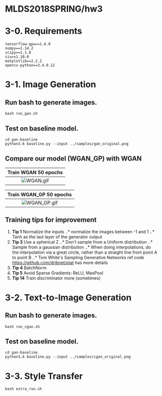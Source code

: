 # MLDS2018SPRING/hw3

# 3-0. Requirements
```
tensorflow-gpu==1.6.0
numpy==1.14.2
scipy==1.1.0
six==1.10.0
matplotlib==2.2.2
opencv-python==3.4.0.12
```

# 3-1. Image Generation
## Run bash to generate images.
```
bash run_gan.sh
```
## Test on baseline model.
```
cd gan-baseline
python3.6 baseline.py --input ../samples/gan_original.png
```
## Compare our model (WGAN_GP) with WGAN

|Train WGAN 50 epochs|
|:------------------:|
|![WGAN.gif](https://github.com/JasonYao81000/MLDS2018SPRING/blob/master/hw3/hw3_1/results/WGAN_Anime_64_62/WGAN.gif)|

|Train WGAN_GP 50 epochs|
|:------------------:|
|![WGAN_GP.gif](https://github.com/JasonYao81000/MLDS2018SPRING/blob/master/hw3/hw3_1/results/WGAN_GP_Anime_64_62/WGAN_GP.gif)|

## Training tips for improvement
1. **Tip 1** Normalize the inputs
..* normalize the images between -1 and 1
..* Tanh as the last layer of the generator output
2. **Tip 3** Use a spherical Z 
..* Don't sample from a Uniform distribution
..* Sample from a gaussian distribution
..* When doing interpolations, do the interpolation via a great circle, rather than a straight line from point A to point B
..* Tom White's Sampling Generative Networks ref code https://github.com/dribnet/plat has more details
3. **Tip 4** BatchNorm 
4. **Tip 5** Avoid Sparse Gradients: ReLU, MaxPool 
5. **Tip 14** Train discriminator more (sometimes) 

# 3-2. Text-to-Image Generation
## Run bash to generate images.
```
bash run_cgan.sh
```
## Test on baseline model.
```
cd gan-baseline
python3.6 baseline.py --input ../samples/cgan_original.png
```

# 3-3. Style Transfer
```
bash extra_run.sh
```
